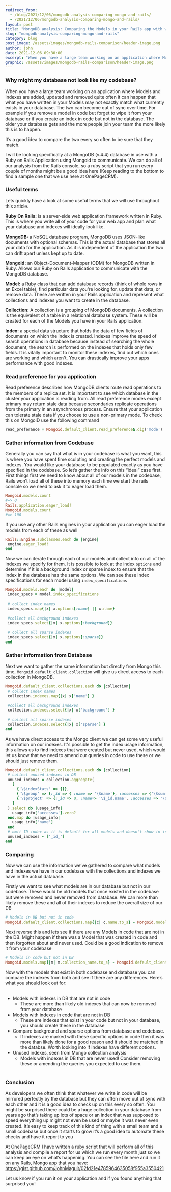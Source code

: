 ```yaml
---
redirect_from:
  - /blog/2021/12/06/mongodb-analysis-comparing-mongo-and-rails/
  - /2021/12/06/mongodb-analysis-comparing-mongo-and-rails/
layout: post
title: "MongoDB analysis: Comparing the Models in your Rails app with what is actually in your database"
slug: "mongodb-analysis-comparing-mongo-and-rails"
category: blog
post_image: /assets/images/mongodb-rails-comparison/header-image.png
author: john
date: 2021-12-06 09:30:00
excerpt: "When you have a large team working on an application where Models and indexes are added, updated and removed quite often it can happen that what you have written in your Models may not exactly match what currently exists in your database."
graphic: /assets/images/mongodb-rails-comparison/header-image.png
---
```


### Why might my database not look like my codebase?

When you have a large team working on an application where Models and indexes are added, updated and removed quite often it can happen that what you have written in your Models may not exactly match what currently exists in your database. The two can become out of sync over time.
For example if you remove a model in code but forget to wipe it from your database or if you create an index in code but not in the database. The older your database gets and the more people join your team the more likely this is to happen.

It’s a good idea to compare the two every so often to be sure that they match.

I will be looking specifically at a MongoDB (v.4.4) database in use with a Ruby on Rails Application using Mongoid to communicate.
We can do all of our analysis from the Rails console, so a ruby script that you run every couple of months might be a good idea here (Keep reading to the bottom to find a sample one that we use here at OnePageCRM).

### Useful terms

Lets quickly have a look at some useful terms that we will use throughout this article.

**Ruby On Rails:** is a server-side web application framework written in Ruby. This is where you write all of your code for your web app and plan what your database and indexes will ideally look like.

**MongoDB:** a NoSQL database program, MongoDB uses JSON-like documents with optional schemas. This is the actual database that stores all your data for the application. As it is independent of the application the two can drift apart unless kept up to date.

**Mongoid:** an Object-Document-Mapper (ODM) for MongoDB written in Ruby. Allows our Ruby on Rails application to communicate with the MongoDB database.

**Model:** a Ruby class that can add database records (think of whole rows in an Excel table), find particular data you're looking for, update that data, or remove data. These are written in your Rails application and represent what collections and indexes you want to create in the database.

**Collection:** A collection is a grouping of MongoDB documents. A collection is the equivalent of a table in a relational database system. These will be created for each of the Models you have in your Rails application.

**Index:** a special data structure that holds the data of few fields of documents on which the index is created. Indexes improve the speed of search operations in database because instead of searching the whole document, the search is performed on the indexes that holds only few fields. It is vitally important to monitor these indexes, find out which ones are working and which aren't. You can drastically improve your apps performance with good indexes.


### Read preference for you application

Read preference describes how MongoDB clients route read operations to the members of a replica set. It is important to see which database in the cluster your application is reading from.
All read preference modes except primary may return stale data because secondaries replicate operations from the primary in an asynchronous process. Ensure that your application can tolerate stale data if you choose to use a non-primary mode.
To check this on MongoID use the following command

```ruby
read_preferance = Mongoid.default_client.read_preference&.dig('mode') || 'no preference set'
```

### Gather information from Codebase

Generally you can say that what is in your codebase is what you want, this is where you have spent time sculpting and creating the perfect models and indexes. You would like your database to be populated exactly as you have specified in the codebase. So let’s gather the info on this “ideal” case first.
First things first we need to know about all of our models in the codebase, Rails won’t load all of these into memory each time we start the rails console so we need to ask it to eager load them.

```ruby
Mongoid.models.count
#=> 0
Rails.application.eager_load!
Mongoid.models.count
#=> 100
```

If you use any other Rails engines in your application you can eager load the models from each of these as well

```ruby
Rails::Engine.subclasses.each do |engine|
 engine.eager_load!
end
```

Now we can iterate through each of our models and collect info on all of the indexes we specify for them.
It is possible to look at the index `options` and determine if it is a background index or sparse index to ensure that the index in the database has the same options.
We can see these index specifications for each model using `index_specifications`

```ruby
Mongoid.models.each do |model|
 index_specs = model.index_specifications
 
 # collect index names
 index_specs.map{|x| x.options[:name] || x.name}
 
 #collect all background indexes
 index_specs.select{|x| x.options[:background]}
 
 # collect all sparse indexes
 index_specs.select{|x| x.options[:sparse]}
end
```

### Gather information from Database

Next we want to gather the same information but directly from Mongo this time, `Mongoid.default_client.collection` will give us direct access to each collection in MongoDB.

```ruby
Mongoid.default_client.collections.each do |collection|
 # collect index names
 collection.indexes.map{|x| x['name'] }
 
 #collect all background indexes
 collection.indexes.select{|x| x['background'] }
 
 # collect all sparse indexes
 collection.indexes.select{|x| x['sparse'] }
end
```

As we have direct access to the Mongo client we can get some very useful information on our indexes.
It's possible to get the index usage information, this allows us to find indexes that were created but never used, which would let us know that we need to amend our queries in code to use these or we should just remove them.

```ruby
Mongoid.default_client.collections.each do |collection|
 # collect unused indexes in DB
 unused_indexes = collection.aggregate(
   [
     {'\$indexStats' => {}},
     {'\$group' => {:_id => { :name => '\$name'}, :accesses => {'\$sum' => '\$accesses.ops'}}},
     {'\$project' => {:_id => 0, :name=> '\$_id.name', :accesses => '\$accesses'}},
   ]
 ).select do |usage_info|
   usage_info['accesses'].zero?
 end.map do |usage_info|
   usage_info['name']
 end
 # omit ID index as it is default for all models and doesn't show in index_specifications
 unused_indexes - ['_id_']
end
```

### Comparing

Now we can use the information we’ve gathered to compare what models and indexes we have in our codebase with the collections and indexes we have in the actual database.

Firstly we want to see what models are in our database but not in our codebase.
These would be old models that once existed in the codebase but were removed and never removed from database.
We can more than likely remove these and all of their indexes to reduce the overall size of our DB

```ruby
# Models in DB but not in code
Mongoid.default_client.collections.map{|c| c.name.to_s} - Mongoid.models.map{|m| m.collection_name.to_s}
```

Next reverse this and lets see if there are any Models in code that are not in the DB.
Might happen if there was a Model that was created in code and then forgotten about and never used. Could be a good indication to remove it from your codebase

```ruby
# Models in code but not in DB
Mongoid.models.map{|m| m.collection_name.to_s} - Mongoid.default_client.collections.map{|c| c.name.to_s}
```

Now with the models that exist in both codebase and database you can compare the indexes from both and see if there are any differences.
Here’s what you should look out for:
<br><br>
- Models with indexes in DB that are not in code
  - These are more than likely old indexes that can now be removed from your database
- Models with indexes in code that are not in DB
  - These are indexes that exist in your code but not in your database, you should create these in the database
- Compare background and sparse options from database and codebase.
  - If indexes are marked with these specific options in code then it was more than likely done for a good reason and it should be matched in the databse. Worth looking into if indexes have different options.
- Unused indexes, seen from Mongo collection analysis
  - Models with indexes in DB that are never used! Consider removing these or amending the queries you expected to use them.
<br><br>

### Conclusion

As developers we often think that whatever we write in code will be mirrored perfectly by the database but they can often move out of sync with each other and it is a good idea to check up on this every so often.
You might be surprised there could be a huge collection in your database from years ago that’s taking up lots of space or an index that was supposed to speed everything up might not even be used or maybe it was never even created.
It’s easy to keep track of this kind of thing with a small team and a small codebase but once it starts to grow it’s a good idea to automate these checks and have it report to you 

At OnePageCRM I have written a ruby script that will perform all of this analysis and compile a report for us which we run every month just so we can keep an eye on what’s happening.
You can see the file here and run it on any Rails, Mongo app that you have:
https://gist.github.com/JohnMaguir/02fd21e4785964635058f955a3550421

Let us know if you run it on your application and if you found anything that surprised you!
